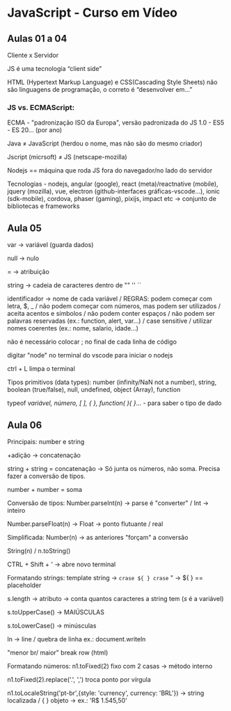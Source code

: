 <h1>JavaScript - Curso em Vídeo</h1>

<h2>Aulas 01 a 04</h2>

Cliente x Servidor

JS é uma tecnologia “client side”

HTML (Hypertext Markup Language) e CSS(Cascading Style Sheets) não são linguagens de programação, o correto é “desenvolver em…”

<h3>JS vs. ECMAScript:</h3>
ECMA - "padronização ISO da Europa", versão padronizada do JS
1.0 - ES5 - ES 20… (por ano)

Java ≠ JavaScript (herdou o nome, mas não são do mesmo criador)

Jscript (micrsoft) ≠ JS (netscape-mozilla) 

Nodejs == máquina que roda JS fora do navegador/no lado do servidor

Tecnologias - nodejs, angular (google), react (meta)/reactnative (mobile), jquery (mozilla), vue, electron (github-interfaces gráficas-vscode…), ionic (sdk-mobile), cordova, phaser (gaming), pixijs, impact etc → conjunto de bibliotecas e frameworks

<h2>Aula 05</h2>

var -> variável (guarda dados)

null -> nulo

= -> atribuição

string -> cadeia de caracteres dentro de "" '' ``

identificador -> nome de cada variável / REGRAS: podem começar com letra, $, _ / não podem começar com números, mas podem ser utilizados / aceita acentos e símbolos / não podem conter espaços / não podem ser palavras reservadas (ex.: function, alert, var...) / case sensitive / utilizar nomes coerentes (ex.: nome, salario, idade...)

não é necessário colocar ; no final de cada linha de código

digitar "node" no terminal do vscode para iniciar o nodejs

ctrl + L limpa o terminal

Tipos primitivos (data types): number (infinity/NaN not a number), string, boolean (true/false), null, undefined, object (Array), function

typeof <i>variável, número, [ ], { }, function( ){ }...</i> - para saber o tipo de dado

<h2>Aula 06</h2>

Principais: number e string

+adição -> concatenação

string + string = concatenação -> Só junta os números, não soma. Precisa fazer a conversão de tipos. 

number + number = soma

Conversão de tipos:
Number.parseInt(n) -> parse é "converter" / Int -> inteiro

Number.parseFloat(n) -> Float -> ponto flutuante / real

Simplificada: Number(n) -> as anteriores "forçam" a conversão

String(n) / n.toString()

CTRL + Shift + ' -> abre novo terminal

Formatando strings: template string -> `crase ${ } crase`  " -> ${ } == placeholder

s.length -> atributo -> conta quantos caracteres a string tem (<i>s</i> é a variável)

s.toUpperCase() -> MAIÚSCULAS

s.toLowerCase() -> minúsculas

ln -> line / quebra de linha ex.: document.writeln

"menor br/ maior" break row (html)

Formatando números: n1.toFixed(2) fixo com 2 casas -> método interno

n1.toFixed(2).replace('.', ',') troca ponto por vírgula

n1.toLocaleString('pt-br',{style: 'currency', currency: 'BRL'}) -> string localizada / { } objeto -> ex.: 'R$ 1.545,50'

